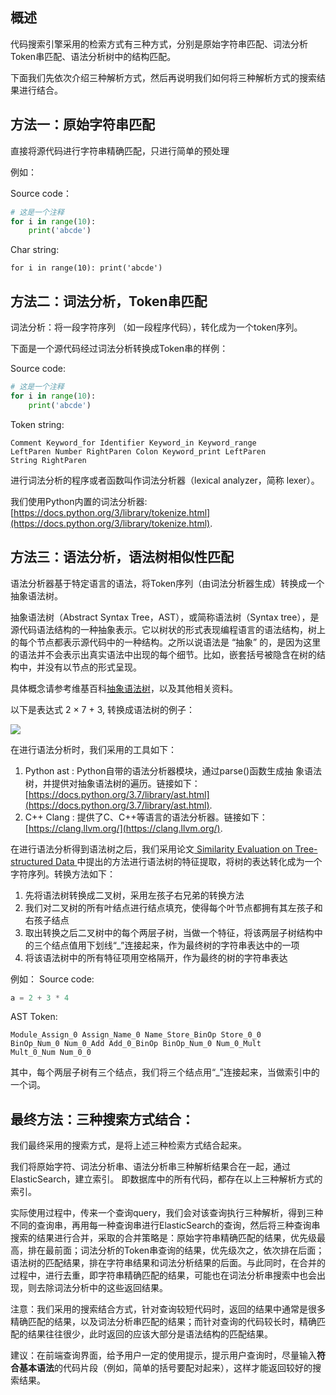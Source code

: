 ## 概述
代码搜索引擎采用的检索方式有三种方式，分别是原始字符串匹配、词法分析Token串匹配、语法分析树中的结构匹配。

下面我们先依次介绍三种解析方式，然后再说明我们如何将三种解析方式的搜索结果进行结合。

## 方法一：原始字符串匹配
直接将源代码进行字符串精确匹配，只进行简单的预处理

例如：

Source code：
```python
# 这是一个注释
for i in range(10):
    print('abcde')
```
Char string:
```
for i in range(10): print('abcde')
```
## 方法二：词法分析，Token串匹配
词法分析：将一段字符序列 （如一段程序代码），转化成为一个token序列。

下面是一个源代码经过词法分析转换成Token串的样例：

Source code: 
```python
# 这是一个注释
for i in range(10):
    print('abcde')
```
Token string: 
```
Comment Keyword_for Identifier Keyword_in Keyword_range 
LeftParen Number RightParen Colon Keyword_print LeftParen 
String RightParen
```
进行词法分析的程序或者函数叫作词法分析器（lexical analyzer，简称 lexer）。

我们使用Python内置的词法分析器: [https://docs.python.org/3/library/tokenize.html](https://docs.python.org/3/library/tokenize.html).

## 方法三：语法分析，语法树相似性匹配
语法分析器基于特定语言的语法，将Token序列（由词法分析器生成）转换成一个抽象语法树。

抽象语法树（Abstract Syntax Tree，AST），或简称语法树（Syntax tree），是源代码语法结构的一种抽象表示。它以树状的形式表现编程语言的语法结构，树上的每个节点都表示源代码中的一种结构。之所以说语法是 “抽象” 的，是因为这里的语法并不会表示出真实语法中出现的每个细节。比如，嵌套括号被隐含在树的结构中，并没有以节点的形式呈现。

具体概念请参考维基百科[抽象语法树](https://www.wikiwand.com/zh-hans/%E6%8A%BD%E8%B1%A1%E8%AA%9E%E6%B3%95%E6%A8%B9)，以及其他相关资料。

以下是表达式 2 × 7 + 3, 转换成语法树的例子：

![](https://ruslanspivak.com/lsbasi-part7/lsbasi_part7_ast_01.png)

在进行语法分析时，我们采用的工具如下：
1. Python ast : Python自带的语法分析器模块，通过parse()函数生成抽 象语法树，并提供对抽象语法树的遍历。链接如下：[https://docs.python.org/3.7/library/ast.html](https://docs.python.org/3.7/library/ast.html).
2. C++ Clang : 提供了C、C++等语言的语法分析器。链接如下：[https://clang.llvm.org/](https://clang.llvm.org/).

在进行语法分析得到语法树之后，我们采用论文[ Similarity Evaluation on Tree-structured Data ](https://cloud.kaust.edu.sa/Documents/sigmod05.pdf)中提出的方法进行语法树的特征提取，将树的表达转化成为一个字符序列。转换方法如下：

1. 先将语法树转换成二叉树，采用左孩子右兄弟的转换方法
2. 我们对二叉树的所有叶结点进行结点填充，使得每个叶节点都拥有其左孩子和右孩子结点
3. 取出转换之后二叉树中的每个两层子树，当做一个特征，将该两层子树结构中的三个结点值用下划线“\_”连接起来，作为最终树的字符串表达中的一项
4. 将该语法树中的所有特征项用空格隔开，作为最终的树的字符串表达

例如：
Source code:

```python
a = 2 + 3 * 4
```
AST Token:
```
Module_Assign_0 Assign_Name_0 Name_Store_BinOp Store_0_0 
BinOp_Num_0 Num_0_Add Add_0_BinOp BinOp_Num_0 Num_0_Mult 
Mult_0_Num Num_0_0
```
其中，每个两层子树有三个结点，我们将三个结点用“_”连接起来，当做索引中的一个词。

## 最终方法：三种搜索方式结合：
我们最终采用的搜索方式，是将上述三种检索方式结合起来。

我们将原始字符、词法分析串、语法分析串三种解析结果合在一起，通过ElasticSearch，建立索引。
即数据库中的所有代码，都存在以上三种解析方式的索引。

实际使用过程中，传来一个查询query，我们会对该查询执行三种解析，得到三种不同的查询串，再用每一种查询串进行ElasticSearch的查询，然后将三种查询串搜索的结果进行合并，采取的合并策略是：原始字符串精确匹配的结果，优先级最高，排在最前面；词法分析的Token串查询的结果，优先级次之，依次排在后面；语法树的匹配结果，排在字符串结果和词法分析结果的后面。与此同时，在合并的过程中，进行去重，即字符串精确匹配的结果，可能也在词法分析串搜索中也会出现，则去除词法分析中的这些返回结果。

注意：我们采用的搜索结合方式，针对查询较短代码时，返回的结果中通常是很多精确匹配的结果，以及词法分析串匹配的结果；而针对查询的代码较长时，精确匹配的结果往往很少，此时返回的应该大部分是语法结构的匹配结果。

建议：在前端查询界面，给予用户一定的使用提示，提示用户查询时，尽量输入**符合基本语法**的代码片段（例如，简单的括号要配对起来），这样才能返回较好的搜索结果。